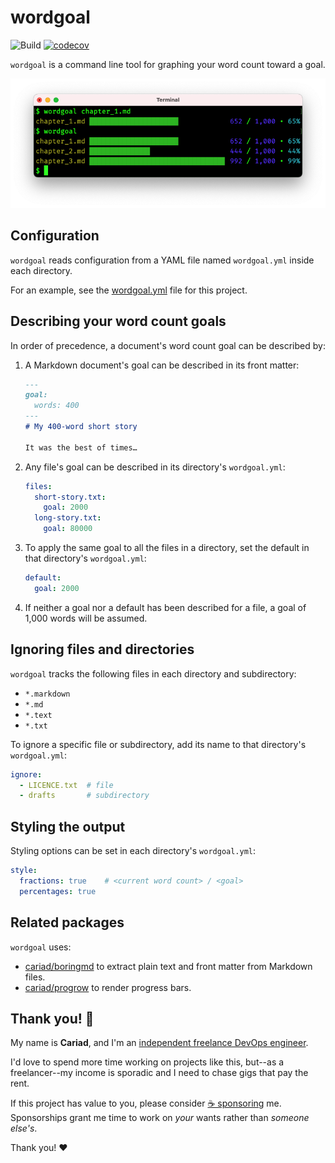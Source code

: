 # wordgoal

![Build](https://github.com/cariad/wordgoal/actions/workflows/ci.yml/badge.svg) [![codecov](https://codecov.io/gh/cariad/wordgoal/branch/main/graph/badge.svg?token=1JBzUKfPGr)](https://codecov.io/gh/cariad/wordgoal)

`wordgoal` is a command line tool for graphing your word count toward a goal.

![wordgoal example](https://github.com/cariad/wordgoal/raw/main/example.png)

## Configuration

`wordgoal` reads configuration from a YAML file named `wordgoal.yml` inside each directory.

For an example, see the [wordgoal.yml](https://github.com/cariad/wordgoal/blob/main/wordgoal.yml) file for this project.

## Describing your word count goals

In order of precedence, a document's word count goal can be described by:

1. A Markdown document's goal can be described in its front matter:

    ```markdown
    ---
    goal:
      words: 400
    ---
    # My 400-word short story

    It was the best of times…
    ```

1. Any file's goal can be described in its directory's `wordgoal.yml`:

    ```yaml
    files:
      short-story.txt:
        goal: 2000
      long-story.txt:
        goal: 80000
    ```

1. To apply the same goal to all the files in a directory, set the default in that directory's `wordgoal.yml`:

    ```yaml
    default:
      goal: 2000
    ```

1. If neither a goal nor a default has been described for a file, a goal of 1,000 words will be assumed.

## Ignoring files and directories

`wordgoal` tracks the following files in each directory and subdirectory:

- `*.markdown`
- `*.md`
- `*.text`
- `*.txt`

To ignore a specific file or subdirectory, add its name to that directory's `wordgoal.yml`:

```yaml
ignore:
  - LICENCE.txt  # file
  - drafts       # subdirectory
```

## Styling the output

Styling options can be set in each directory's `wordgoal.yml`:

```yaml
style:
  fractions: true    # <current word count> / <goal>
  percentages: true
```

## Related packages

`wordgoal` uses:

- [cariad/boringmd](https://github.com/cariad/boringmd) to extract plain text and front matter from Markdown files.
- [cariad/progrow](https://github.com/cariad/progrow) to render progress bars.

## Thank you! 🎉

My name is **Cariad**, and I'm an [independent freelance DevOps engineer](https://cariad.io).

I'd love to spend more time working on projects like this, but--as a freelancer--my income is sporadic and I need to chase gigs that pay the rent.

If this project has value to you, please consider [☕️ sponsoring](https://github.com/sponsors/cariad) me. Sponsorships grant me time to work on _your_ wants rather than _someone else's_.

Thank you! ❤️
